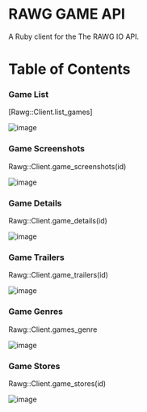 # RAWG GAME API

A Ruby client for the The RAWG IO API.

# Table of Contents

### Game List
[Rawg::Client.list_games]

![image](https://user-images.githubusercontent.com/71489331/135613554-48c55e51-144f-49e6-b19c-b6ee4d290693.png)

### Game Screenshots
Rawg::Client.game_screenshots(id)

![image](https://user-images.githubusercontent.com/71489331/135613718-c3ec3170-7866-4034-8366-eb7c54fdd0b0.png)

### Game Details
Rawg::Client.game_details(id)

![image](https://user-images.githubusercontent.com/71489331/135613764-7ce341a5-9c31-4e61-9b6a-d7775f13f802.png)

### Game Trailers
Rawg::Client.game_trailers(id)

![image](https://user-images.githubusercontent.com/71489331/135613817-aa8691b3-e5f3-49a9-8032-565ae2a346bd.png)

### Game Genres
Rawg::Client.games_genre

![image](https://user-images.githubusercontent.com/71489331/135613880-37bd1616-b538-4402-9913-66f4eee5e199.png)

### Game Stores
Rawg::Client.game_stores(id)

![image](https://user-images.githubusercontent.com/71489331/135613943-371f9b33-8edd-464c-88a7-91e96d89ac94.png)
